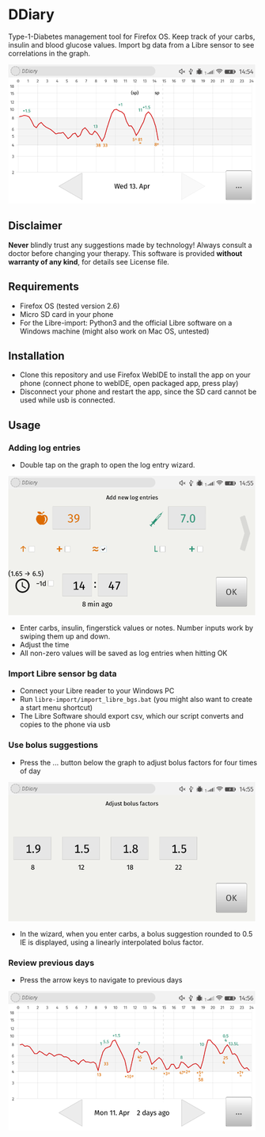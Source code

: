 # DDiary

Type-1-Diabetes management tool for Firefox OS. Keep track of your carbs, insulin and blood glucose values. Import bg data from a Libre sensor to see correlations in the graph.

<img src="pictures/screenshots/2016-04-13_today.png" width="500">

## Disclaimer

**Never** blindly trust any suggestions made by technology! Always consult a doctor before changing your therapy. This software is provided **without warranty of any kind**, for details see License file.

## Requirements

* Firefox OS (tested version 2.6)
* Micro SD card in your phone
* For the Libre-import: Python3 and the official Libre software on a Windows machine (might also work on Mac OS, untested)

## Installation

* Clone this repository and use Firefox WebIDE to install the app on your phone (connect phone to webIDE, open packaged app, press play)
* Disconnect your phone and restart the app, since the SD card cannot be used while usb is connected.

## Usage

### Adding log entries

* Double tap on the graph to open the log entry wizard.

<img src="pictures/screenshots/2016-04-13_wizard.png" width="500">

* Enter carbs, insulin, fingerstick values or notes. Number inputs work by swiping them up and down.
* Adjust the time
* All non-zero values will be saved as log entries when hitting OK

### Import Libre sensor bg data

* Connect your Libre reader to your Windows PC
* Run `libre-import/import_libre_bgs.bat` (you might also want to create a start menu shortcut)
* The Libre Software should export csv, which our script converts and copies to the phone via usb

### Use bolus suggestions

* Press the ... button below the graph to adjust bolus factors for four times of day

<img src="pictures/screenshots/2016-04-13_bolus_factors.png" width="500">

* In the wizard, when you enter carbs, a bolus suggestion rounded to 0.5 IE is displayed, using a linearly interpolated bolus factor.

### Review previous days

* Press the arrow keys to navigate to previous days

<img src="pictures/screenshots/2016-04-13_two-days-ago.png" width="500">
